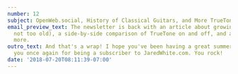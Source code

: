```yaml
---
number: 12
subject: OpenWeb.social, History of Classical Guitars, and More TrueTone
email_preview_text: The newsletter is back with an article about growing old (but
  not too old), a side-by-side comparison of TrueTone on and off, and a whole lot
  more.
outro_text: And that's a wrap! I hope you've been having a great summer, and thank
  you once again for being a subscriber to JaredWhite.com. You rock!
date: '2018-07-20T08:11:39-07:00'
---
```


